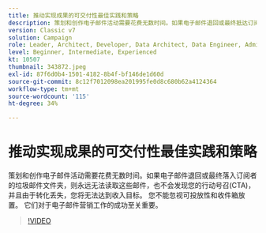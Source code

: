 ```yaml
---
title: 推动实现成果的可交付性最佳实践和策略
description: 策划和创作电子邮件活动需要花费无数时间。如果电子邮件退回或最终抵达订阅者的垃圾邮件文件夹，则它们将会……（请用60到160个字符描述）
version: Classic v7
solution: Campaign
role: Leader, Architect, Developer, Data Architect, Data Engineer, Admin, User
level: Beginner, Intermediate, Experienced
kt: 10507
thumbnail: 343872.jpeg
exl-id: 87f6d0b4-1501-4182-8b4f-bf146de1d60d
source-git-commit: 8c12f7012098ea201995fe0d8c680b62a4124364
workflow-type: tm+mt
source-wordcount: '115'
ht-degree: 34%

---
```


# 推动实现成果的可交付性最佳实践和策略

策划和创作电子邮件活动需要花费无数时间。如果电子邮件退回或最终落入订阅者的垃圾邮件文件夹，则永远无法读取这些邮件，也不会发现您的行动号召(CTA)，并且由于转化丢失，您将无法达到收入目标。 您不能忽视可投放性和收件箱放置。 它们对于电子邮件营销工作的成功至关重要。

>[!VIDEO](https://video.tv.adobe.com/v/343872/?quality=12&learn=on)
